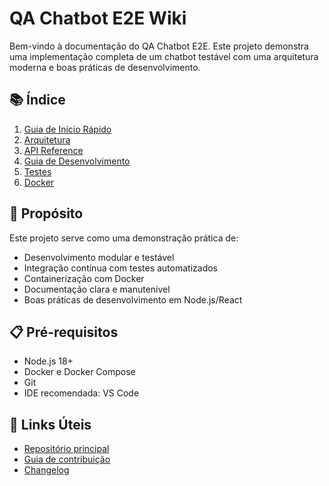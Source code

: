 # QA Chatbot E2E Wiki

Bem-vindo à documentação do QA Chatbot E2E. Este projeto demonstra uma implementação completa de um chatbot testável com uma arquitetura moderna e boas práticas de desenvolvimento.

## 📚 Índice

1. [Guia de Início Rápido](Quick-Start-Guide.md)
2. [Arquitetura](Architecture.md)
3. [API Reference](API-Reference.md)
4. [Guia de Desenvolvimento](Development-Guide.md)
5. [Testes](Testing-Guide.md)
6. [Docker](Docker-Guide.md)

## 🎯 Propósito

Este projeto serve como uma demonstração prática de:
- Desenvolvimento modular e testável
- Integração contínua com testes automatizados
- Containerização com Docker
- Documentação clara e manutenível
- Boas práticas de desenvolvimento em Node.js/React

## 📋 Pré-requisitos

- Node.js 18+
- Docker e Docker Compose
- Git
- IDE recomendada: VS Code

## 🔗 Links Úteis

- [Repositório principal](https://github.com/seu-usuario/qa-chatbot-e2e)
- [Guia de contribuição](CONTRIBUTING.md)
- [Changelog](CHANGELOG.md)